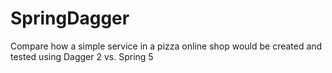 # SpringDagger
Compare how a simple service in a pizza online shop would be created and tested using Dagger 2 vs. Spring 5
